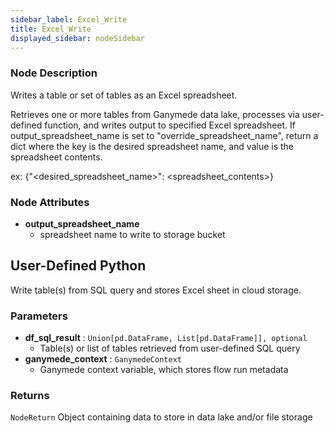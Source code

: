 ```yaml
---
sidebar_label: Excel_Write
title: Excel_Write
displayed_sidebar: nodeSidebar
---
```


### Node Description

Writes a table or set of tables as an Excel spreadsheet.

Retrieves one or more tables from Ganymede data lake, processes via user-defined function,
and writes output to specified Excel spreadsheet. If output_spreadsheet_name is set to
"override_spreadsheet_name", return a dict where the key is the desired spreadsheet name,
and value is the spreadsheet contents.

ex: {"<desired_spreadsheet_name>": <spreadsheet_contents>}

### Node Attributes

- **output_spreadsheet_name**
  - spreadsheet name to write to storage bucket

## User-Defined Python

Write table(s) from SQL query and stores Excel sheet in cloud storage.

### Parameters

- **df_sql_result** : `Union[pd.DataFrame, List[pd.DataFrame]], optional`
    - Table(s) or list of tables retrieved from user-defined SQL query
- **ganymede_context** : `GanymedeContext`
    - Ganymede context variable, which stores flow run metadata

### Returns

`NodeReturn`
  Object containing data to store in data lake and/or file storage